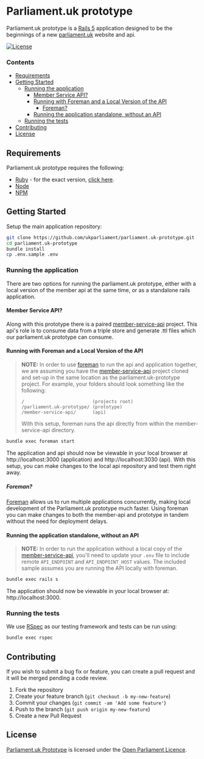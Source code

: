 # Parliament.uk prototype
Parliament.uk prototype is a [Rails 5][rails] application designed to be the beginnings of a new [parliament.uk][parliament] website and api.

[![License][shield-license]][info-license]


### Contents
<!-- START doctoc generated TOC please keep comment here to allow auto update -->
<!-- DON'T EDIT THIS SECTION, INSTEAD RE-RUN doctoc TO UPDATE -->


- [Requirements](#requirements)
- [Getting Started](#getting-started)
  - [Running the application](#running-the-application)
    - [Member Service API?](#member-service-api)
    - [Running with Foreman and a Local Version of the API](#running-with-foreman-and-a-local-version-of-the-api)
      - [Foreman?](#foreman)
    - [Running the application standalone, without an API](#running-the-application-standalone-without-an-api)
  - [Running the tests](#running-the-tests)
- [Contributing](#contributing)
- [License](#license)

<!-- END doctoc generated TOC please keep comment here to allow auto update -->


## Requirements
Parliament.uk prototype requires the following:
* [Ruby][ruby] - for the exact version, [click here][ruby-version]. 
* [Node][node]
* [NPM][npm]


## Getting Started
Setup the main application repository:
```bash
git clone https://github.com/ukparliament/parliament.uk-prototype.git
cd parliament.uk-prototype
bundle install
cp .env.sample .env
```

### Running the application
There are two options for running the parliament.uk prototype, either with a local version of the member api at the same time, or as a standalone rails application.

#### Member Service API?
Along with this prototype there is a paired [member-service-api][member-service-api] project. This api's role is to consume data from a triple store and generate .ttl files which our parliament.uk prototype can consume.

#### Running with Foreman and a Local Version of the API
> **NOTE:** In order to use [foreman][foreman] to run the api and application together, we are assuming you have the [member-service-api][member-service-api] project cloned and set-up in the same location as the parliament.uk-prototype project. For example, your folders should look something like the following:
> ```
> /                         (projects root)
> /parliament.uk-prototype/ (prototype)
> /member-service-api/      (api)
> ```
> With this setup, foreman runs the api directly from within the member-service-api directory.

```bash
bundle exec foreman start
```

The application and api should now be viewable in your local browser at http://localhost:3000 (application) and http://localhost:3030 (api). With this setup, you can make changes to the local api repository and test them right away.

##### Foreman?
[Foreman][foreman] allows us to run multiple applications concurrently, making local development of the Parliament.uk prototype much faster. Using foreman you can make changes to both the member-api and prototype in tandem without the need for deployment delays.


#### Running the application standalone, without an API
> **NOTE:** In order to run the application without a local copy of the [member-service-api][member-service-api], you'll need to update your `.env` file to include remote `API_ENDPOINT` and `API_ENDPOINT_HOST` values. The included sample assumes you are running the API locally with foreman.

```bash
bundle exec rails s
```

The application should now be viewable in your local browser at: http://localhost:3000.


### Running the tests
We use [RSpec][rspec] as our testing framework and tests can be run using:
```bash
bundle exec rspec
```


## Contributing
If you wish to submit a bug fix or feature, you can create a pull request and it will be merged pending a code review.

1. Fork the repository
2. Create your feature branch (`git checkout -b my-new-feature`)
3. Commit your changes (`git commit -am 'Add some feature'`)
4. Push to the branch (`git push origin my-new-feature`)
5. Create a new Pull Request


## License
[Parliament.uk Prototype][parliament.uk-prototype] is licensed under the [Open Parliament Licence][info-license].

[rails]:                   http://rubyonrails.org
[parliament]:              http://www.parliament.uk
[ruby]:                    https://www.ruby-lang.org/en/
[node]:                    https://nodejs.org/en/
[npm]:                     https://www.npmjs.com
[member-service-api]:      https://github.com/ukparliament/member-service-api
[foreman]:                 https://github.com/ddollar/foreman
[rspec]:                   http://rspec.info
[parliament.uk-prototype]: https://github.com/ukparliament/parliament.uk-prototype
[ruby-version]:            https://github.com/ukparliament/parliament.uk-prototype/blob/master/.ruby-version

[info-license]:   http://www.parliament.uk/site-information/copyright/open-parliament-licence/
[shield-license]: https://img.shields.io/badge/license-Open%20Parliament%20Licence-blue.svg
